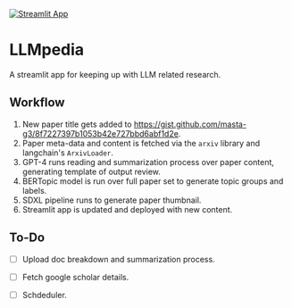 [![Streamlit App](https://static.streamlit.io/badges/streamlit_badge_black_white.svg)](https://llmpedia.streamlit.app)

# LLMpedia
A streamlit app for keeping up with LLM related research.

## Workflow
1. New paper title gets added to https://gist.github.com/masta-g3/8f7227397b1053b42e727bbd6abf1d2e.
2. Paper meta-data and content is fetched via the `arxiv` library and langchain's `ArxivLoader`.
3. GPT-4 runs reading and summarization process over paper content, generating template of output review.
4. BERTopic model is run over full paper set to generate topic groups and labels.
5. SDXL pipeline runs to generate paper thumbnail.
6. Streamlit app is updated and deployed with new content.

## To-Do
- [ ] Upload doc breakdown and summarization process.
- [ ] Fetch google scholar details.
- [ ] Schdeduler.

